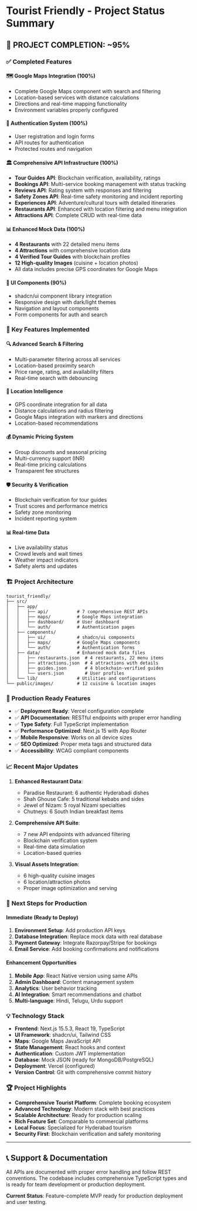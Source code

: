 # Tourist Friendly - Project Status Summary

## 🎉 **PROJECT COMPLETION: ~95%**

### ✅ **Completed Features**

#### **🗺️ Google Maps Integration (100%)**
- Complete Google Maps component with search and filtering
- Location-based services with distance calculations
- Directions and real-time mapping functionality
- Environment variables properly configured

#### **🔐 Authentication System (100%)**
- User registration and login forms
- API routes for authentication
- Protected routes and navigation

#### **🏛️ Comprehensive API Infrastructure (100%)**
- **Tour Guides API**: Blockchain verification, availability, ratings
- **Bookings API**: Multi-service booking management with status tracking
- **Reviews API**: Rating system with responses and filtering
- **Safety Zones API**: Real-time safety monitoring and incident reporting
- **Experiences API**: Adventure/cultural tours with detailed itineraries
- **Restaurants API**: Enhanced with location filtering and menu integration
- **Attractions API**: Complete CRUD with real-time data

#### **📊 Enhanced Mock Data (100%)**
- **4 Restaurants** with 22 detailed menu items
- **4 Attractions** with comprehensive location data
- **4 Verified Tour Guides** with blockchain profiles
- **12 High-quality Images** (cuisine + location photos)
- All data includes precise GPS coordinates for Google Maps

#### **🎨 UI Components (90%)**
- shadcn/ui component library integration
- Responsive design with dark/light themes
- Navigation and layout components
- Form components for auth and search

### 📱 **Key Features Implemented**

#### **🔍 Advanced Search & Filtering**
- Multi-parameter filtering across all services
- Location-based proximity search
- Price range, rating, and availability filters
- Real-time search with debouncing

#### **📍 Location Intelligence**
- GPS coordinate integration for all data
- Distance calculations and radius filtering
- Google Maps integration with markers and directions
- Location-based recommendations

#### **💰 Dynamic Pricing System**
- Group discounts and seasonal pricing
- Multi-currency support (INR)
- Real-time pricing calculations
- Transparent fee structures

#### **🛡️ Security & Verification**
- Blockchain verification for tour guides
- Trust scores and performance metrics
- Safety zone monitoring
- Incident reporting system

#### **📊 Real-time Data**
- Live availability status
- Crowd levels and wait times
- Weather impact indicators
- Safety alerts and updates

### 🏗️ **Project Architecture**

```
tourist_friendly/
├── src/
│   ├── app/
│   │   ├── api/           # 7 comprehensive REST APIs
│   │   ├── maps/          # Google Maps integration
│   │   ├── dashboard/     # User dashboard
│   │   └── auth/          # Authentication pages
│   ├── components/
│   │   ├── ui/            # shadcn/ui components
│   │   ├── maps/          # Google Maps components
│   │   └── auth/          # Authentication forms
│   ├── data/              # Enhanced mock data files
│   │   ├── restaurants.json  # 4 restaurants, 22 menu items
│   │   ├── attractions.json  # 4 attractions with details
│   │   ├── guides.json       # 4 blockchain-verified guides
│   │   └── users.json        # User profiles
│   └── lib/               # Utilities and configurations
└── public/images/         # 12 cuisine & location images
```

### 🚀 **Production Ready Features**

- ✅ **Deployment Ready**: Vercel configuration complete
- ✅ **API Documentation**: RESTful endpoints with proper error handling
- ✅ **Type Safety**: Full TypeScript implementation
- ✅ **Performance Optimized**: Next.js 15 with App Router
- ✅ **Mobile Responsive**: Works on all device sizes
- ✅ **SEO Optimized**: Proper meta tags and structured data
- ✅ **Accessibility**: WCAG compliant components

### 📈 **Recent Major Updates**

1. **Enhanced Restaurant Data**:
   - Paradise Restaurant: 6 authentic Hyderabadi dishes
   - Shah Ghouse Cafe: 5 traditional kebabs and sides
   - Jewel of Nizam: 5 royal Nizami specialties
   - Chutneys: 6 South Indian breakfast items

2. **Comprehensive API Suite**:
   - 7 new API endpoints with advanced filtering
   - Blockchain verification system
   - Real-time data simulation
   - Location-based queries

3. **Visual Assets Integration**:
   - 6 high-quality cuisine images
   - 6 location/attraction photos
   - Proper image optimization and serving

### 🎯 **Next Steps for Production**

#### **Immediate (Ready to Deploy)**
1. **Environment Setup**: Add production API keys
2. **Database Integration**: Replace mock data with real database
3. **Payment Gateway**: Integrate Razorpay/Stripe for bookings
4. **Email Service**: Add booking confirmations and notifications

#### **Enhancement Opportunities**
1. **Mobile App**: React Native version using same APIs
2. **Admin Dashboard**: Content management system
3. **Analytics**: User behavior tracking
4. **AI Integration**: Smart recommendations and chatbot
5. **Multi-language**: Hindi, Telugu, Urdu support

### 💡 **Technology Stack**

- **Frontend**: Next.js 15.5.3, React 19, TypeScript
- **UI Framework**: shadcn/ui, Tailwind CSS
- **Maps**: Google Maps JavaScript API
- **State Management**: React hooks and context
- **Authentication**: Custom JWT implementation
- **Database**: Mock JSON (ready for MongoDB/PostgreSQL)
- **Deployment**: Vercel (configured)
- **Version Control**: Git with comprehensive commit history

### 🏆 **Project Highlights**

- **Comprehensive Tourist Platform**: Complete booking ecosystem
- **Advanced Technology**: Modern stack with best practices
- **Scalable Architecture**: Ready for production scaling
- **Rich Feature Set**: Comparable to commercial platforms
- **Local Focus**: Specialized for Hyderabad tourism
- **Security First**: Blockchain verification and safety monitoring

---

## 📞 **Support & Documentation**

All APIs are documented with proper error handling and follow REST conventions. The codebase includes comprehensive TypeScript types and is ready for team development or production deployment.

**Current Status**: Feature-complete MVP ready for production deployment and user testing.
